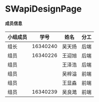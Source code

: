 # SWapiDesignPage

#### 成员信息

| 小组成员 | 学号     | 姓名   | 分工 |
| -------- | -------- | ------ | ---- |
| 组长     | 16340240 | 吴天扬 | 后端 |
| 组员     | 16340226 | 王迎旭 | 后端 |
| 组员     |          | 王泽浩 | 后端 |
| 组员     |          | 吴梓溢 | 前端 |
| 组员     |          | 王显淼 | 前端 |
| 组员     | 16340239 | 吴良澔 | 前端 |



